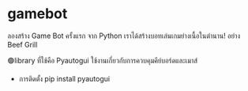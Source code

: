 # gamebot
ลองสร้าง Game Bot ครั้งแรก จาก Python
เราได้สร้างบอทเล่นเกมย่างเนื้อในตำนาน! อย่าง Beef Grill


🟢library ที่ใช้คือ Pyautogui
ใช้งานเกี่ยวกับการควบคุมคีย์บอร์ดและเมาส์
- การติดตั้ง
pip install pyautogui

